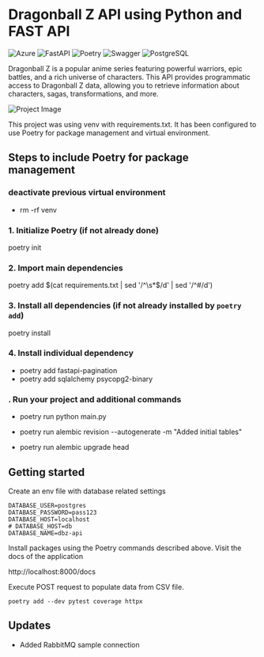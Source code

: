 # Dragonball Z API using Python and FAST API

![Azure](https://img.shields.io/badge/azure-%230072C6.svg?style=for-the-badge&logo=microsoftazure&logoColor=white)
![FastAPI](https://img.shields.io/badge/FastAPI-005571?style=for-the-badge&logo=fastapi)
![Poetry](https://img.shields.io/badge/Poetry-181118?style=for-the-badge&logo=poetry&logoColor=white)
![Swagger](https://img.shields.io/badge/Swagger-85EA2D?style=for-the-badge&logo=swagger&logoColor=black)
![PostgreSQL](https://img.shields.io/badge/PostgreSQL-316192?style=for-the-badge&logo=postgresql&logoColor=white)

Dragonball Z is a popular anime series featuring powerful warriors, epic battles, and a rich universe of characters. This API provides programmatic access to Dragonball Z data, allowing you to retrieve information about characters, sagas, transformations, and more.

![Project Image](https://static.wikia.nocookie.net/dragonball/images/2/23/Migatte_no_Gokui_Kizashi.png/revision/latest/scale-to-width-down/1200?cb=20181017065922)

This project was using venv with requirements.txt. It has been configured to use Poetry for package management and virtual environment.

## Steps to include Poetry for package management

### deactivate previous virtual environment

- rm -rf venv

### 1. Initialize Poetry (if not already done)

poetry init

### 2. Import main dependencies

poetry add $(cat requirements.txt | sed '/^\s*$/d' | sed '/^#/d')

### 3. Install all dependencies (if not already installed by `poetry add`)
poetry install

### 4. Install individual dependency

- poetry add fastapi-pagination  
- poetry add sqlalchemy psycopg2-binary 

### . Run your project and additional commands

- poetry run python main.py

- poetry run alembic revision --autogenerate -m "Added initial tables"

- poetry run alembic upgrade head

## Getting started

Create an env file with database related settings

```
DATABASE_USER=postgres
DATABASE_PASSWORD=pass123
DATABASE_HOST=localhost
# DATABASE_HOST=db
DATABASE_NAME=dbz-api
```

Install packages using the Poetry commands described above. Visit the docs of the application

http://localhost:8000/docs

Execute POST request to populate data from CSV file.

```
poetry add --dev pytest coverage httpx
```

## Updates

- Added RabbitMQ sample connection

